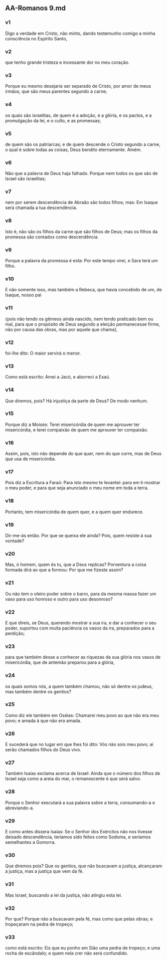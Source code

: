## AA-Romanos 9.md
### v1
 Digo a verdade em Cristo, não minto, dando testemunho comigo a minha consciência no Espírito Santo,
### v2
 que tenho grande tristeza e incessante dor no meu coração.
### v3
 Porque eu mesmo desejaria ser separado de Cristo, por amor de meus irmãos, que são meus parentes segundo a carne;
### v4
 os quais são israelitas, de quem é a adoção, e a glória, e os pactos, e a promulgação da lei, e o culto, e as promessas;
### v5
 de quem são os patriarcas; e de quem descende o Cristo segundo a carne, o qual é sobre todas as coisas, Deus bendito eternamente. Amém.
### v6
 Não que a palavra de Deus haja falhado. Porque nem todos os que são de Israel são israelitas;
### v7
 nem por serem descendência de Abraão são todos filhos; mas: Em Isaque será chamada a tua descendência.
### v8
 Isto é, não são os filhos da carne que são filhos de Deus; mas os filhos da promessa são contados como descendência.
### v9
 Porque a palavra da promessa é esta: Por este tempo virei, e Sara terá um filho.
### v10
 E não somente isso, mas também a Rebeca, que havia concebido de um, de Isaque, nosso pai
### v11
 {pois não tendo os gêmeos ainda nascido, nem tendo praticado bem ou mal, para que o propósito de Deus segundo a eleição permanecesse firme, não por causa das obras, mas por aquele que chama},
### v12
 foi-lhe dito: O maior servirá o menor.
### v13
 Como está escrito: Amei a Jacó, e aborreci a Esaú.
### v14
 Que diremos, pois? Há injustiça da parte de Deus? De modo nenhum.
### v15
 Porque diz a Moisés: Terei misericórdia de quem me aprouver ter misericórdia, e terei compaixão de quem me aprouver ter compaixão.
### v16
 Assim, pois, isto não depende do que quer, nem do que corre, mas de Deus que usa de misericórdia.
### v17
 Pois diz a Escritura a Faraó: Para isto mesmo te levantei: para em ti mostrar o meu poder, e para que seja anunciado o meu nome em toda a terra.
### v18
 Portanto, tem misericórdia de quem quer, e a quem quer endurece.
### v19
 Dir-me-ás então. Por que se queixa ele ainda? Pois, quem resiste à sua vontade?
### v20
 Mas, ó homem, quem és tu, que a Deus replicas? Porventura a coisa formada dirá ao que a formou: Por que me fizeste assim?
### v21
 Ou não tem o oleiro poder sobre o barro, para da mesma massa fazer um vaso para uso honroso e outro para uso desonroso?
### v22
 E que direis, se Deus, querendo mostrar a sua ira, e dar a conhecer o seu poder, suportou com muita paciência os vasos da ira, preparados para a perdição;
### v23
 para que também desse a conhecer as riquezas da sua glória nos vasos de misericórdia, que de antemão preparou para a glória,
### v24
 os quais somos nós, a quem também chamou, não só dentre os judeus, mas também dentre os gentios?
### v25
 Como diz ele também em Oséias: Chamarei meu povo ao que não era meu povo; e amada à que não era amada.
### v26
 E sucederá que no lugar em que lhes foi dito: Vós não sois meu povo; aí serão chamados filhos do Deus vivo.
### v27
 Também Isaías exclama acerca de Israel: Ainda que o número dos filhos de Israel seja como a areia do mar, o remanescente é que será salvo.
### v28
 Porque o Senhor executará a sua palavra sobre a terra, consumando-a e abreviando-a.
### v29
 E como antes dissera Isaías: Se o Senhor dos Exércitos não nos tivesse deixado descendência, teríamos sido feitos como Sodoma, e seríamos semelhantes a Gomorra.
### v30
 Que diremos pois? Que os gentios, que não buscavam a justiça, alcançaram a justiça, mas a justiça que vem da fé.
### v31
 Mas Israel, buscando a lei da justiça, não atingiu esta lei.
### v32
 Por que? Porque não a buscavam pela fé, mas como que pelas obras; e tropeçaram na pedra de tropeço;
### v33
 como está escrito: Eis que eu ponho em Sião uma pedra de tropeço; e uma rocha de escândalo; e quem nela crer não será confundido.
